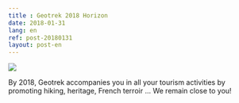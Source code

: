```yaml
---
title : Geotrek 2018 Horizon
date: 2018-01-31
lang: en
ref: post-20180131
layout: post-en
---
```

<img style="max-width: 100%;" src="{{ site.baseurl }}/assets/img/2018-02-12-Geotrek-voeux-2018-Eng.jpg">

By 2018, Geotrek accompanies you in all your tourism activities by promoting hiking, heritage, French terroir ... We remain close to you!
